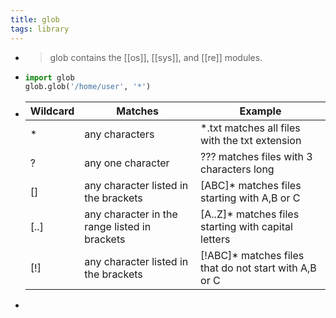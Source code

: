 ```yaml
---
title: glob
tags: library
---
```


-
  > glob contains the [[os]], [[sys]], and [[re]] modules.
-
  ```python
  import glob
  glob.glob('/home/user', '*')
  ```
-
  | Wildcard | Matches                                       | Example                                               |
  |----------|-----------------------------------------------|-------------------------------------------------------|
  | *        | any characters                                | *.txt matches all files with the txt extension        |
  | ?        | any one character                             | ??? matches files with 3 characters long              |
  | []       | any character listed in the brackets          | [ABC]* matches files starting with A,B or C           |
  | [..]     | any character in the range listed in brackets | [A..Z]* matches files starting with capital letters   |
  | [!]      | any character listed in the brackets          | [!ABC]* matches files that do not start with A,B or C |
-